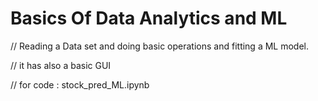 # Basics Of Data Analytics and ML
 // Reading a Data set and doing basic operations and fitting a ML model.
 <!-- Conclusion : This model can guess the Adani stock price if modi wins the election or in normal day. -->
// it has also a basic GUI
<!-- its pretty much accurate -->
// for code : stock_pred_ML.ipynb
